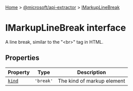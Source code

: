 [Home](./index) &gt; [@microsoft/api-extractor](./api-extractor.md) &gt; [IMarkupLineBreak](./api-extractor.imarkuplinebreak.md)

# IMarkupLineBreak interface

A line break, similar to the "&lt;br&gt;" tag in HTML.

## Properties

|  Property | Type | Description |
|  --- | --- | --- |
|  [`kind`](./api-extractor.imarkuplinebreak.kind.md) | `'break'` | The kind of markup element |


